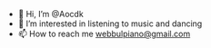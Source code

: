 - 👋 Hi, I’m @Aocdk
- 👀 I’m interested in listening to music and dancing
- 📫 How to reach me webbulpiano@gmail.com

<!---
Aocdk/Aocdk is a ✨ special ✨ repository because its `README.md` (this file) appears on your GitHub profile.
You can click the Preview link to take a look at your changes.
--->
